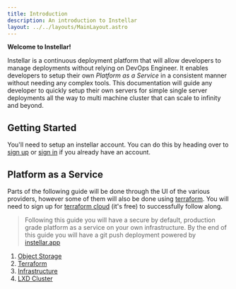 ```yaml
---
title: Introduction
description: An introduction to Instellar
layout: ../../layouts/MainLayout.astro
---
```


**Welcome to Instellar!**

Instellar is a continuous deployment platform that will allow developers to manage deployments without relying on DevOps Engineer. It enables developers to setup their own *Platform as a Service* in a consistent manner without needing any complex tools. This documentation will guide any developer to quickly setup their own servers for simple single server deployments all the way to multi machine cluster that can scale to infinity and beyond.

## Getting Started

You'll need to setup an instellar account. You can do this by heading over to [sign up](https://web.instellar.app/auth/registrations/new) or [sign in](https://web.instellar.app/auth/sessions/new) if you already have an account.

## Platform as a Service

Parts of the following guide will be done through the UI of the various providers, however some of them will also be done using [terraform](https://terraform.io). You will need to sign up for [terraform cloud](https://cloud.hashicorp.com/products/terraform) (it's free) to successfully follow along.

> Following this guide you will have a secure by default, production grade platform as a service on your own infrastructure. By the end of this guide you will have a git push deployment powered by [instellar.app](https://instellar.app)

1. [Object Storage](/en/object-storage)
2. [Terraform](/en/terraform)
3. [Infrastructure](/en/infrastructure)
4. [LXD Cluster](/en/lxd-cluster)


